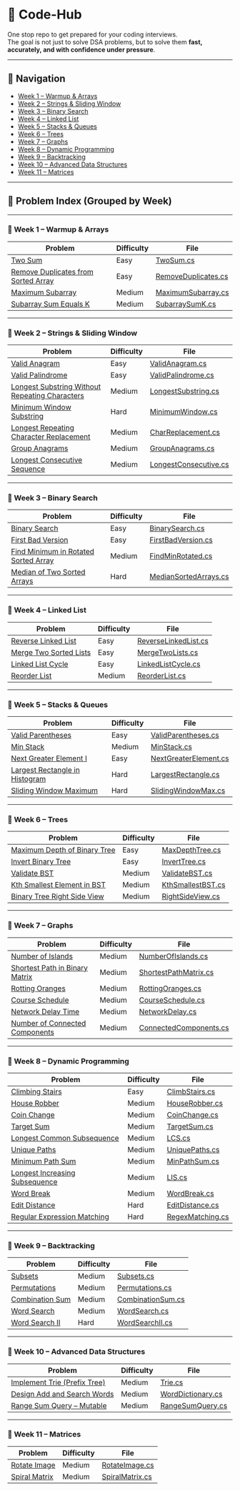 # 📘 Code-Hub

One stop repo to get prepared for your coding interviews.  
The goal is not just to solve DSA problems, but to solve them **fast, accurately, and with confidence under pressure**.

---

## 📑 Navigation

- [Week 1 – Warmup & Arrays](#-week-1--warmup--arrays)
- [Week 2 – Strings & Sliding Window](#-week-2--strings--sliding-window)
- [Week 3 – Binary Search](#-week-3--binary-search)
- [Week 4 – Linked List](#-week-4--linked-list)
- [Week 5 – Stacks & Queues](#-week-5--stacks--queues)
- [Week 6 – Trees](#-week-6--trees)
- [Week 7 – Graphs](#-week-7--graphs)
- [Week 8 – Dynamic Programming](#-week-8--dynamic-programming)
- [Week 9 – Backtracking](#-week-9--backtracking)
- [Week 10 – Advanced Data Structures](#-week-10--advanced-data-structures)
- [Week 11 – Matrices](#-week-11--matrices)

---

## 📑 Problem Index (Grouped by Week)

---

### 📅 Week 1 – Warmup & Arrays
| Problem | Difficulty | File |
|---------|------------|------|
| [Two Sum](https://leetcode.com/problems/two-sum/) | Easy | [TwoSum.cs](Easy/TwoSum.cs) |
| [Remove Duplicates from Sorted Array](https://leetcode.com/problems/remove-duplicates-from-sorted-array/) | Easy | [RemoveDuplicates.cs](Easy/RemoveDuplicates.cs) |
| [Maximum Subarray](https://leetcode.com/problems/maximum-subarray/) | Medium | [MaximumSubarray.cs](Medium/MaximumSubarray.cs) |
| [Subarray Sum Equals K](https://leetcode.com/problems/subarray-sum-equals-k/) | Medium | [SubarraySumK.cs](Medium/SubarraySumK.cs) |

---

### 📅 Week 2 – Strings & Sliding Window
| Problem | Difficulty | File |
|---------|------------|------|
| [Valid Anagram](https://leetcode.com/problems/valid-anagram/) | Easy | [ValidAnagram.cs](Easy/ValidAnagram.cs) |
| [Valid Palindrome](https://leetcode.com/problems/valid-palindrome/) | Easy | [ValidPalindrome.cs](Easy/ValidPalindrome.cs) |
| [Longest Substring Without Repeating Characters](https://leetcode.com/problems/longest-substring-without-repeating-characters/) | Medium | [LongestSubstring.cs](Medium/LongestSubstring.cs) |
| [Minimum Window Substring](https://leetcode.com/problems/minimum-window-substring/) | Hard | [MinimumWindow.cs](Hard/MinimumWindow.cs) |
| [Longest Repeating Character Replacement](https://leetcode.com/problems/longest-repeating-character-replacement/) | Medium | [CharReplacement.cs](Medium/CharReplacement.cs) |
| [Group Anagrams](https://leetcode.com/problems/group-anagrams/) | Medium | [GroupAnagrams.cs](Medium/GroupAnagrams.cs) |
| [Longest Consecutive Sequence](https://leetcode.com/problems/longest-consecutive-sequence/) | Medium | [LongestConsecutive.cs](Medium/LongestConsecutive.cs) |

---

### 📅 Week 3 – Binary Search
| Problem | Difficulty | File |
|---------|------------|------|
| [Binary Search](https://leetcode.com/problems/binary-search/) | Easy | [BinarySearch.cs](Easy/BinarySearch.cs) |
| [First Bad Version](https://leetcode.com/problems/first-bad-version/) | Easy | [FirstBadVersion.cs](Easy/FirstBadVersion.cs) |
| [Find Minimum in Rotated Sorted Array](https://leetcode.com/problems/find-minimum-in-rotated-sorted-array/) | Medium | [FindMinRotated.cs](Medium/FindMinRotated.cs) |
| [Median of Two Sorted Arrays](https://leetcode.com/problems/median-of-two-sorted-arrays/) | Hard | [MedianSortedArrays.cs](Hard/MedianSortedArrays.cs) |

---

### 📅 Week 4 – Linked List
| Problem | Difficulty | File |
|---------|------------|------|
| [Reverse Linked List](https://leetcode.com/problems/reverse-linked-list/) | Easy | [ReverseLinkedList.cs](Easy/ReverseLinkedList.cs) |
| [Merge Two Sorted Lists](https://leetcode.com/problems/merge-two-sorted-lists/) | Easy | [MergeTwoLists.cs](Easy/MergeTwoLists.cs) |
| [Linked List Cycle](https://leetcode.com/problems/linked-list-cycle/) | Easy | [LinkedListCycle.cs](Easy/LinkedListCycle.cs) |
| [Reorder List](https://leetcode.com/problems/reorder-list/) | Medium | [ReorderList.cs](Medium/ReorderList.cs) |

---

### 📅 Week 5 – Stacks & Queues
| Problem | Difficulty | File |
|---------|------------|------|
| [Valid Parentheses](https://leetcode.com/problems/valid-parentheses/) | Easy | [ValidParentheses.cs](Easy/ValidParentheses.cs) |
| [Min Stack](https://leetcode.com/problems/min-stack/) | Medium | [MinStack.cs](Medium/MinStack.cs) |
| [Next Greater Element I](https://leetcode.com/problems/next-greater-element-i/) | Easy | [NextGreaterElement.cs](Easy/NextGreaterElement.cs) |
| [Largest Rectangle in Histogram](https://leetcode.com/problems/largest-rectangle-in-histogram/) | Hard | [LargestRectangle.cs](Hard/LargestRectangle.cs) |
| [Sliding Window Maximum](https://leetcode.com/problems/sliding-window-maximum/) | Hard | [SlidingWindowMax.cs](Hard/SlidingWindowMax.cs) |

---

### 📅 Week 6 – Trees
| Problem | Difficulty | File |
|---------|------------|------|
| [Maximum Depth of Binary Tree](https://leetcode.com/problems/maximum-depth-of-binary-tree/) | Easy | [MaxDepthTree.cs](Easy/MaxDepthTree.cs) |
| [Invert Binary Tree](https://leetcode.com/problems/invert-binary-tree/) | Easy | [InvertTree.cs](Easy/InvertTree.cs) |
| [Validate BST](https://leetcode.com/problems/validate-binary-search-tree/) | Medium | [ValidateBST.cs](Medium/ValidateBST.cs) |
| [Kth Smallest Element in BST](https://leetcode.com/problems/kth-smallest-element-in-a-bst/) | Medium | [KthSmallestBST.cs](Medium/KthSmallestBST.cs) |
| [Binary Tree Right Side View](https://leetcode.com/problems/binary-tree-right-side-view/) | Medium | [RightSideView.cs](Medium/RightSideView.cs) |

---

### 📅 Week 7 – Graphs
| Problem | Difficulty | File |
|---------|------------|------|
| [Number of Islands](https://leetcode.com/problems/number-of-islands/) | Medium | [NumberOfIslands.cs](Medium/NumberOfIslands.cs) |
| [Shortest Path in Binary Matrix](https://leetcode.com/problems/shortest-path-in-binary-matrix/) | Medium | [ShortestPathMatrix.cs](Medium/ShortestPathMatrix.cs) |
| [Rotting Oranges](https://leetcode.com/problems/rotting-oranges/) | Medium | [RottingOranges.cs](Medium/RottingOranges.cs) |
| [Course Schedule](https://leetcode.com/problems/course-schedule/) | Medium | [CourseSchedule.cs](Medium/CourseSchedule.cs) |
| [Network Delay Time](https://leetcode.com/problems/network-delay-time/) | Medium | [NetworkDelay.cs](Medium/NetworkDelay.cs) |
| [Number of Connected Components](https://leetcode.com/problems/number-of-connected-components-in-an-undirected-graph/) | Medium | [ConnectedComponents.cs](Medium/ConnectedComponents.cs) |

---

### 📅 Week 8 – Dynamic Programming
| Problem | Difficulty | File |
|---------|------------|------|
| [Climbing Stairs](https://leetcode.com/problems/climbing-stairs/) | Easy | [ClimbStairs.cs](Easy/ClimbStairs.cs) |
| [House Robber](https://leetcode.com/problems/house-robber/) | Medium | [HouseRobber.cs](Medium/HouseRobber.cs) |
| [Coin Change](https://leetcode.com/problems/coin-change/) | Medium | [CoinChange.cs](Medium/CoinChange.cs) |
| [Target Sum](https://leetcode.com/problems/target-sum/) | Medium | [TargetSum.cs](Medium/TargetSum.cs) |
| [Longest Common Subsequence](https://leetcode.com/problems/longest-common-subsequence/) | Medium | [LCS.cs](Medium/LCS.cs) |
| [Unique Paths](https://leetcode.com/problems/unique-paths/) | Medium | [UniquePaths.cs](Medium/UniquePaths.cs) |
| [Minimum Path Sum](https://leetcode.com/problems/minimum-path-sum/) | Medium | [MinPathSum.cs](Medium/MinPathSum.cs) |
| [Longest Increasing Subsequence](https://leetcode.com/problems/longest-increasing-subsequence/) | Medium | [LIS.cs](Medium/LIS.cs) |
| [Word Break](https://leetcode.com/problems/word-break/) | Medium | [WordBreak.cs](Medium/WordBreak.cs) |
| [Edit Distance](https://leetcode.com/problems/edit-distance/) | Hard | [EditDistance.cs](Hard/EditDistance.cs) |
| [Regular Expression Matching](https://leetcode.com/problems/regular-expression-matching/) | Hard | [RegexMatching.cs](Hard/RegexMatching.cs) |

---

### 📅 Week 9 – Backtracking
| Problem | Difficulty | File |
|---------|------------|------|
| [Subsets](https://leetcode.com/problems/subsets/) | Medium | [Subsets.cs](Medium/Subsets.cs) |
| [Permutations](https://leetcode.com/problems/permutations/) | Medium | [Permutations.cs](Medium/Permutations.cs) |
| [Combination Sum](https://leetcode.com/problems/combination-sum/) | Medium | [CombinationSum.cs](Medium/CombinationSum.cs) |
| [Word Search](https://leetcode.com/problems/word-search/) | Medium | [WordSearch.cs](Medium/WordSearch.cs) |
| [Word Search II](https://leetcode.com/problems/word-search-ii/) | Hard | [WordSearchII.cs](Hard/WordSearchII.cs) |

---

### 📅 Week 10 – Advanced Data Structures
| Problem | Difficulty | File |
|---------|------------|------|
| [Implement Trie (Prefix Tree)](https://leetcode.com/problems/implement-trie-prefix-tree/) | Medium | [Trie.cs](Medium/Trie.cs) |
| [Design Add and Search Words](https://leetcode.com/problems/design-add-and-search-words-data-structure/) | Medium | [WordDictionary.cs](Medium/WordDictionary.cs) |
| [Range Sum Query – Mutable](https://leetcode.com/problems/range-sum-query-mutable/) | Medium | [RangeSumQuery.cs](Medium/RangeSumQuery.cs) |

---

### 📅 Week 11 – Matrices
| Problem | Difficulty | File |
|---------|------------|------|
| [Rotate Image](https://leetcode.com/problems/rotate-image/) | Medium | [RotateImage.cs](Medium/RotateImage.cs) |
| [Spiral Matrix](https://leetcode.com/problems/spiral-matrix/) | Medium | [SpiralMatrix.cs](Medium/SpiralMatrix.cs) |